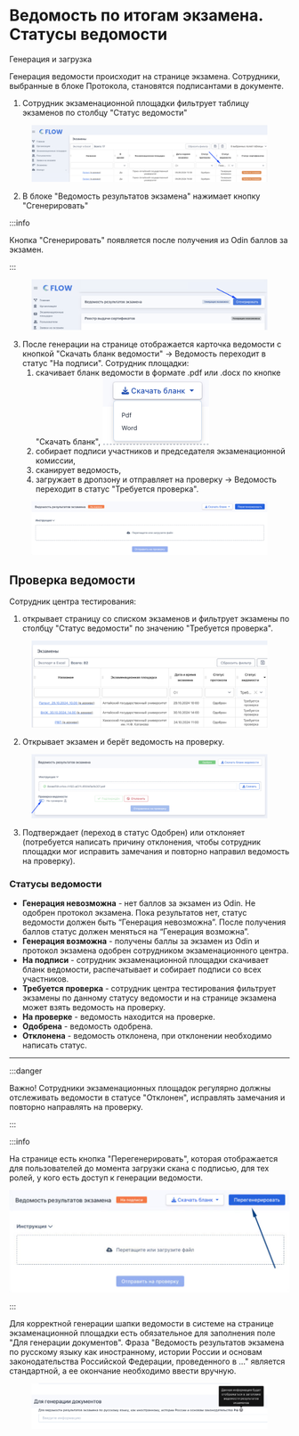 # Ведомость по итогам экзамена. Статусы ведомости

Генерация и загрузка&#x20;

Генерация ведомости происходит на странице экзамена. Сотрудники, выбранные в блоке Протокола, становятся подписантами в документе.

1. Сотрудник экзаменационной площадки фильтрует таблицу экзаменов по столбцу "Статус ведомости"

<figure><img src="../.gitbook/assets/image (340).png" alt=""><figcaption></figcaption></figure>

2. В блоке "Ведомость результатов экзамена" нажимает кнопку "Сгенерировать"

:::info

Кнопка "Сгенерировать" появляется после получения из Odin баллов за экзамен.&#x20;

:::

<figure><img src="../.gitbook/assets/image (341).png" alt=""><figcaption></figcaption></figure>

3. После генерации на странице отображается карточка ведомости с кнопкой "Скачать бланк ведомости" -> Ведомость переходит в статус "На подписи".  Сотрудник площадки:
   1. &#x20;скачивает бланк ведомости в формате .pdf или .docx по кнопке "Скачать бланк", ![](<../.gitbook/assets/image (8).png>)
   2. собирает подписи участников и председателя экзаменационной комиссии,
   3. сканирует ведомость,
   4. загружает в дропзону и отправляет на проверку -> Ведомость переходит в статус "Требуется проверка".

<figure><img src="../.gitbook/assets/image (6).png" alt=""><figcaption></figcaption></figure>

## Проверка ведомости

Сотрудник центра тестирования:

1. открывает страницу со списком экзаменов и фильтрует экзамены по столбцу "Статус ведомости" по значению "Требуется проверка".

<figure><img src="../.gitbook/assets/image (346).png" alt=""><figcaption></figcaption></figure>

2. Открывает экзамен и берёт ведомость на проверку.

<figure><img src="../.gitbook/assets/image (343).png" alt=""><figcaption></figcaption></figure>

3. Подтверждает (переход в статус Одобрен) или отклоняет (потребуется написать причину отклонения, чтобы сотрудник площадки мог исправить замечания и повторно направил ведомость на проверку).

### Статусы ведомости

* **Генерация невозможна** - нет баллов за экзамен из Odin. Не одобрен протокол экзамена.  Пока результатов нет, статус ведомости должен быть “Генерация невозможна”. После получения баллов статус должен меняться на “Генерация возможна”.
* **Генерация возможна** - получены баллы за экзамен из Odin  и протокол экзамена одобрен сотрудником экзаменационного центра.
* **На подписи** - сотрудник экзаменационной площадки скачивает бланк ведомости, распечатывает и собирает подписи со всех участников.
* **Требуется проверка** - сотрудник центра тестирования фильтрует экзамены по данному статусу ведомости и на странице экзамена может взять ведомость на проверку.
* **На проверке** - ведомость находится на проверке.
* **Одобрена** - ведомость одобрена.
* **Отклонена** - ведомость отклонена, при отклонении необходимо написать статус.

***

:::danger

Важно! Сотрудники экзаменационных площадок регулярно должны отслеживать ведомости в статусе "Отклонен", исправлять замечания и повторно направлять на проверку.

:::



:::info

На странице есть кнопка "Перегенерировать", которая отображается для пользователей до момента загрузки скана с подписью, для тех ролей, у кого есть доступ к генерации ведомости.

![](<../.gitbook/assets/image (399).png>)

:::

Для корректной генерации шапки ведомости в системе на странице экзаменационной площадки есть обязательное для заполнения поле "Для генерации документов". Фраза "Ведомость результатов экзамена по русскому языку как иностранному, истории России и основам законодательства Российской Федерации, проведенного в ..." является стандартной, а ее окончание необходимо ввести вручную.&#x20;

<figure><img src="../.gitbook/assets/image (400).png" alt=""><figcaption></figcaption></figure>
